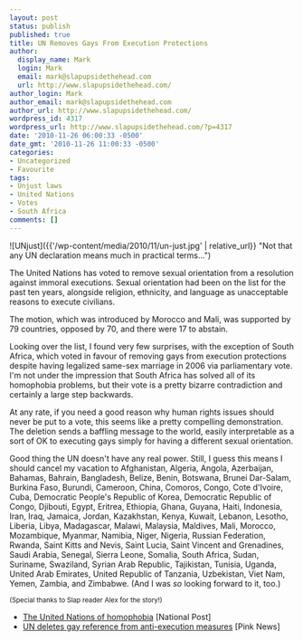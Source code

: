 ```yaml
---
layout: post
status: publish
published: true
title: UN Removes Gays From Execution Protections
author:
  display_name: Mark
  login: Mark
  email: mark@slapupsidethehead.com
  url: http://www.slapupsidethehead.com/
author_login: Mark
author_email: mark@slapupsidethehead.com
author_url: http://www.slapupsidethehead.com/
wordpress_id: 4317
wordpress_url: http://www.slapupsidethehead.com/?p=4317
date: '2010-11-26 06:00:33 -0500'
date_gmt: '2010-11-26 11:00:33 -0500'
categories:
- Uncategorized
- Favourite
tags:
- Unjust laws
- United Nations
- Votes
- South Africa
comments: []
---
```

![UNjust]({{'/wp-content/media/2010/11/un-just.jpg' | relative_url}} "Not that any UN declaration means much in practical terms...")

The United Nations has voted to remove sexual orientation from a resolution against immoral executions. Sexual orientation had been on the list for the past ten years, alongside religion, ethnicity, and language as unacceptable reasons to execute civilians.

The motion, which was introduced by Morocco and Mali, was supported by 79 countries, opposed by 70, and there were 17 to abstain.

Looking over the list, I found very few surprises, with the exception of South Africa, which voted in favour of removing gays from execution protections despite having legalized same-sex marriage in 2006 via parliamentary vote. I'm not under the impression that South Africa has solved all of its homophobia problems, but their vote is a pretty bizarre contradiction and certainly a large step backwards.

At any rate, if you need a good reason why human rights issues should never be put to a vote, this seems like a pretty compelling demonstration. The deletion sends a baffling message to the world, easily interpretable as a sort of OK to executing gays simply for having a different sexual orientation.

Good thing the UN doesn't have any real power. Still, I guess this means I should cancel my vacation to Afghanistan, Algeria, Angola, Azerbaijan, Bahamas, Bahrain, Bangladesh, Belize, Benin, Botswana, Brunei Dar-Salam, Burkina Faso, Burundi, Cameroon, China, Comoros, Congo, Cote d'Ivoire, Cuba, Democratic People's Republic of Korea, Democratic Republic of Congo, Djibouti, Egypt, Eritrea, Ethiopia, Ghana, Guyana, Haiti, Indonesia, Iran, Iraq, Jamaica, Jordan, Kazakhstan, Kenya, Kuwait, Lebanon, Lesotho, Liberia, Libya, Madagascar, Malawi, Malaysia, Maldives, Mali, Morocco, Mozambique, Myanmar, Namibia, Niger, Nigeria, Russian Federation, Rwanda, Saint Kitts and Nevis, Saint Lucia, Saint Vincent and Grenadines, Saudi Arabia, Senegal, Sierra Leone, Somalia, South Africa, Sudan, Suriname, Swaziland, Syrian Arab Republic, Tajikistan, Tunisia, Uganda, United Arab Emirates, United Republic of Tanzania, Uzbekistan, Viet Nam, Yemen, Zambia, and Zimbabwe. (And I was _so_ looking forward to it, too.)

<small>(Special thanks to Slap reader Alex for the story!)</small>

- [The United Nations of homophobia](http://www.nationalpost.com/opinion/columnists/United+Nations+homophobia/3869709/story.html) [National Post]
- [UN deletes gay reference from anti-execution measures](http://www.pinknews.co.uk/2010/11/18/un-deletes-gay-reference-from-anti-execution-measures/) [Pink News]
